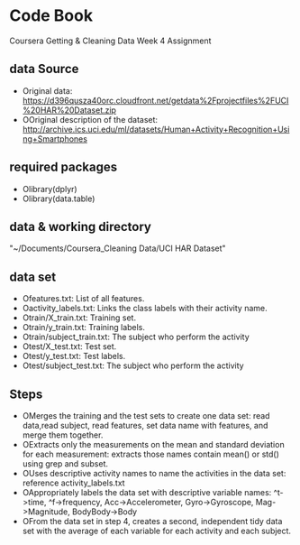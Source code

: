 
# Code Book
Coursera Getting & Cleaning Data Week 4 Assignment

## data Source
* Original data: https://d396qusza40orc.cloudfront.net/getdata%2Fprojectfiles%2FUCI%20HAR%20Dataset.zip
* OOriginal description of the dataset: http://archive.ics.uci.edu/ml/datasets/Human+Activity+Recognition+Using+Smartphones

## required packages 
* Olibrary(dplyr)
* Olibrary(data.table)

## data & working directory
"~/Documents/Coursera_Cleaning Data/UCI HAR Dataset"

## data set
* Ofeatures.txt: List of all features.
* Oactivity_labels.txt: Links the class labels with their activity name.
* Otrain/X_train.txt: Training set.
* Otrain/y_train.txt: Training labels.
* Otrain/subject_train.txt: The subject who perform the activity
* Otest/X_test.txt: Test set.
* Otest/y_test.txt: Test labels.
* Otest/subject_test.txt: The subject who perform the activity

## Steps
* OMerges the training and the test sets to create one data set: read data,read subject, read features, set data name with features, and merge them together.
* OExtracts only the measurements on the mean and standard deviation for each measurement: extracts those names contain mean() or std() using grep and subset.
* OUses descriptive activity names to name the activities in the data set: reference activity_labels.txt
* OAppropriately labels the data set with descriptive variable names: ^t->time, ^f->frequency, Acc->Accelerometer, Gyro->Gyroscope, Mag->Magnitude, BodyBody->Body
* OFrom the data set in step 4, creates a second, independent tidy data set with the average of each variable for each activity and each subject.